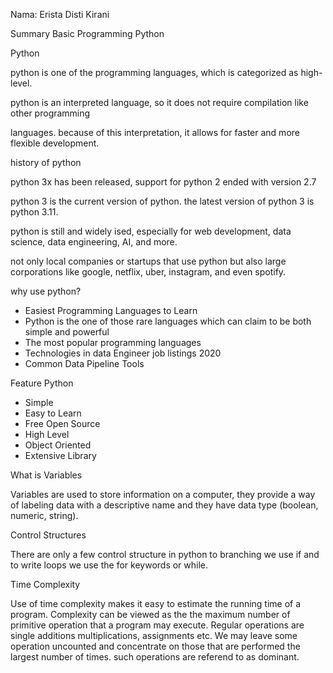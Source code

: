 Nama: Erista Disti Kirani 

Summary Basic Programming Python 

Python

python is one of the programming languages, which is categorized as high-level. 

python is an interpreted language, so it does not require compilation like other programming 

languages. because of this interpretation, it allows for faster and more flexible development. 

history of python 

python 3x has been released, support for python 2 ended with version 2.7 

python 3 is the current version of python. the latest version of python 3 is python 3.11. 

python is still and widely ised, especially for web development, data science, data engineering, AI, and more. 

not only local companies or startups that use python but also large corporations like google, netflix, uber, instagram, and even spotify. 

why use python? 

- Easiest Programming Languages to Learn 
- Python is the one of those rare languages which can claim to be both simple and powerful 
- The most popular programming languages
- Technologies in data Engineer job listings 2020 
- Common Data Pipeline Tools 

Feature Python 

- Simple 
- Easy to Learn 
- Free Open Source 
- High Level 
- Object Oriented 
- Extensive Library 

What is Variables

Variables are used to store information on a computer, they provide a way of labeling data with a descriptive name and they have data type (boolean, numeric, string). 


Control Structures 

There are only a few control structure in python to branching we use if and to write loops we use the for keywords or while. 

Time Complexity 

Use of time complexity makes it easy to estimate the running time of a program. Complexity can be viewed as the the maximum number of primitive operation that a program may execute. Regular operations are single additions multiplications, assignments etc. We may leave some operation uncounted and concentrate on those that are performed the largest number of times. such operations are referend to as dominant. 

